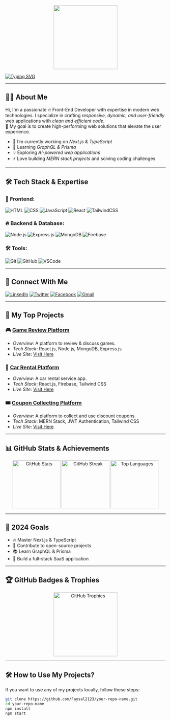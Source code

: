 <div align="center">
  <img height="200" src="https://i.ibb.co.com/gm9c6gc/port2.png"  />
</div>

[![Typing SVG](https://readme-typing-svg.herokuapp.com?font=Fira+Code&pause=1000&color=F75C7E&width=435&lines=Hi%2C+I'm+Mohammad+Faysal;Front-End+Developer;MERN+Stack+Enthusiast)](https://git.io/typing-svg)

---

## 👨‍💻 About Me

Hi, I'm a passionate 🔥 Front-End Developer with expertise in modern web technologies. I specialize in crafting *responsive, dynamic, and user-friendly* web applications with *clean and efficient code*.  
🚀 My goal is to create high-performing web solutions that elevate the user experience.

- 🔭 I’m currently working on *Next.js & TypeScript*
- 🌱 Learning *GraphQL & Prisma*
- 💡 Exploring *AI-powered web applications*
- ⚡ Love building *MERN stack projects* and solving coding challenges

---

## 🛠 Tech Stack & Expertise

### 🚀 Frontend:
![HTML](https://img.shields.io/badge/HTML5-E34F26?style=for-the-badge&logo=html5&logoColor=white)
![CSS](https://img.shields.io/badge/CSS3-1572B6?style=for-the-badge&logo=css3&logoColor=white)
![JavaScript](https://img.shields.io/badge/JavaScript-F7DF1E?style=for-the-badge&logo=javascript&logoColor=black)
![React](https://img.shields.io/badge/React-61DAFB?style=for-the-badge&logo=react&logoColor=black)
![TailwindCSS](https://img.shields.io/badge/Tailwind_CSS-38B2AC?style=for-the-badge&logo=tailwind-css&logoColor=white)

### 🔥 Backend & Database:
![Node.js](https://img.shields.io/badge/Node.js-339933?style=for-the-badge&logo=nodedotjs&logoColor=white)
![Express.js](https://img.shields.io/badge/Express.js-000000?style=for-the-badge&logo=express&logoColor=white)
![MongoDB](https://img.shields.io/badge/MongoDB-47A248?style=for-the-badge&logo=mongodb&logoColor=white)
![Firebase](https://img.shields.io/badge/Firebase-FFCA28?style=for-the-badge&logo=firebase&logoColor=black)

### 🛠 Tools:
![Git](https://img.shields.io/badge/Git-F05032?style=for-the-badge&logo=git&logoColor=white)
![GitHub](https://img.shields.io/badge/GitHub-181717?style=for-the-badge&logo=github&logoColor=white)
![VSCode](https://img.shields.io/badge/VS_Code-007ACC?style=for-the-badge&logo=visual-studio-code&logoColor=white)

---

## 🔗 Connect With Me

[![LinkedIn](https://img.shields.io/badge/LinkedIn-0077B5?style=for-the-badge&logo=linkedin&logoColor=white)](https://www.linkedin.com/in/mohammad-foysal-b71573344/)
[![Twitter](https://img.shields.io/badge/Twitter-1DA1F2?style=for-the-badge&logo=twitter&logoColor=white)](https://x.com/Mohammadfo89815)
[![Facebook](https://img.shields.io/badge/Facebook-1877F2?style=for-the-badge&logo=facebook&logoColor=white)](https://www.facebook.com/profile.php?id=100078182091731)
[![Gmail](https://img.shields.io/badge/Gmail-D14836?style=for-the-badge&logo=gmail&logoColor=white)](mailto:foysal2005n1@gmail.com)

---

## 🚀 My Top Projects

### 🎮 [Game Review Platform](https://github.com/Faysal2123/game-review)
- *Overview*: A platform to review & discuss games.
- *Tech Stack*: React.js, Node.js, MongoDB, Express.js
- *Live Site*: [Visit Here](https://assignment-10-212c3.web.app/)

### 🚗 [Car Rental Platform](https://github.com/Faysal2123/car-rental)
- *Overview*: A car rental service app.
- *Tech Stack*: React.js, Firebase, Tailwind CSS
- *Live Site*: [Visit Here](https://github.com/Faysal2123/Car-Rental-Project)

### 🎟 [Coupon Collecting Platform](https://github.com/Faysal2123/coupon-collecting)
- *Overview*: A platform to collect and use discount coupons.
- *Tech Stack*: MERN Stack, JWT Authentication, Tailwind CSS
- *Live Site*: [Visit Here](https://assignment-9-fb7fb.web.app/)

---

## 📊 GitHub Stats & Achievements

<div align="center">
  <img src="https://github-readme-stats.vercel.app/api?username=Faysal2123&show_icons=true&theme=dracula" height="150" alt="GitHub Stats" />
  <img src="https://github-readme-streak-stats.herokuapp.com?user=Faysal2123&theme=dracula" height="150" alt="GitHub Streak" />
  <img src="https://github-readme-stats.vercel.app/api/top-langs?username=Faysal2123&layout=compact&theme=dracula" height="150" alt="Top Languages" />
</div>

---

## 🎯 2024 Goals

- 🔥 Master Next.js & TypeScript  
- 🚀 Contribute to open-source projects  
- 📚 Learn GraphQL & Prisma  
- 🎯 Build a full-stack SaaS application  

---

## 🏆 GitHub Badges & Trophies

<div align="center">
  <img src="https://github-profile-trophy.vercel.app/?username=Faysal2123&theme=darkhub&margin-w=15" height="200" alt="GitHub Trophies" />
</div>

---

## 🛠 How to Use My Projects?

If you want to use any of my projects locally, follow these steps:

```sh
git clone https://github.com/Faysal2123/your-repo-name.git
cd your-repo-name
npm install
npm start
